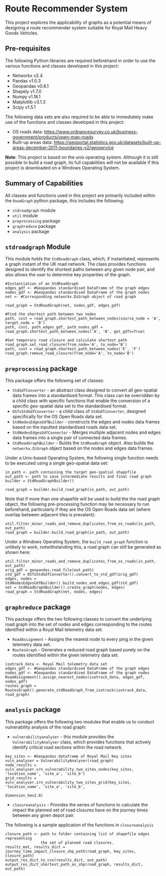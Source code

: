 # Route Recommender System
This project explores the applicability of graphs as a potential 
means of designing a route recommender system suitable for Royal Mail
Heavy Goods Vehicles. 

## Pre-requisites

The following Python libraries are required beforehand in order to 
use the various functions and classes developed in this project:

* Networkx v2.4
* Pandas v1.0.3
* Geopandas v0.6.1
* Shapely v1.7.0
* Numpy v1.18.1
* Matplotlib v3.1.3
* Scipy v1.5.1

The following data sets are also required to be able to immediately
make use of the functions and classes developed in this project:

* OS roads data: https://www.ordnancesurvey.co.uk/business-government/products/open-map-roads
* Built-up areas data: https://geoportal.statistics.gov.uk/datasets/built-up-areas-december-2011-boundaries-v2/geoservice

**Note**: This project is based on the unix operating system. Although
it is still possible to build a road graph, its full capabilities 
will not be available if this project is downloaded on a Windows 
Operating System.

## Summary of Capabilities

All classes and functions used in this project are primarily included
within the `RoadGraph` python package, this includes the following:

* `stdroadgraph` module
* `util` module
* `preprocessing` package
* `graphreduce` package
* `analysis` package

## `stdroadgraph` Module

This module holds the `StdRoadGraph` class, which, if instantiated,
represents a graph instant of the UK road network. The class provides
functions designed to identify the shortest paths between any given
node pair, and also allows the user to determine key properties
of the graph.

```
#Instantiation of an StdRoadGraph
edges_gdf <- #Geopandas standardised DataFrame of the graph edges
nodes_gdf <- #Geopandas standardised DataFrame of the graph nodes
net <- #Corresponding networkx.DiGraph object of road graph

road_graph = StdRoadGraph(net, nodes_gdf, edges_gdf) 

#Find the shortest path between two nodes
path, cost = road_graph.shortest_path_between_nodes(source_node = 'A', target_node = 'B')
path, cost, path_edges_gdf, path_nodes_gdf = road_graph.shortest_path_between_nodes('A', 'B', get_gdfs=True)

#Set temporary road closure and calculate shortest path
road_graph.set_road_closure(from_node='A', to_node='B')
path, cost = road_graph.shortest_path_between_nodes('E', 'F')
road_graph.remove_road_closure(from_node='A', to_node='B')
```

## `preprocessing` package
This package offers the following set of classes:

* `StdGdfConverter` - an abstract class designed to convert
all geo-spatial data frames into a standardised format. This
class can be overridden by a child class with specific
functions that enable the conversion of a specific geo-spatial 
data set to the standardised format.
* `OSToStdGdfConverter` - a child class of `StdGdfConverter`, designed
specifically for the OS Open Roads data set.
* `StdNodesEdgesGdfBuilder` - constructs the edges and nodes 
data frames based on the inputted standardised roads data set.
* `StdNodesEdgesGdfConnector` - Merges multiple adjacent nodes and
edges data frames into a single pair of connected data frames.
* `StdRoadGraphBuilder` - Builds the `StdRoadGraph` object. 
Also builds the `networkx.DiGraph` object based 
on the nodes and edges data frames. 

Under a Unix-based Operating System, the following single function
needs to be executed using a single geo-spatial data set:

```
in_path <- path containing the target geo-spatial shapefile
out_path <- path to save intermediate results and final road graph
builder = StdRoadGraphBuilder()

road_graph = builder.build_road_graph(in_path, out_path)
```

Note that if more than one shapefile will be used to build the 
the road graph object, the following pre-processing function
may be necessary to run beforehand, particularly if they
are the OS Open Roads data set (where overlap between 
adjacent tiles is prevalent):

```
util.filter_minor_roads_and_remove_duplicates_from_os_roads(in_path, out_path)
road_graph = builder.build_road_graph(in_path, out_path)
```

Under a Windows Operating System, the `build_road_graph` function
is unlikely to work, notwithstanding this, a road graph
can still be generated as shown here:

```
util.filter_minor_roads_and_remove_duplicates_from_os_roads(in_path, out_path)
orig_gdf = geopandas.read_file(out_path)
std_gdf = OSToStdGdfConverter().convert_to_std_gdf(orig_gdf)
edges, nodes = StdNodesEdgesGdfBuilder().build_nodes_and_edges_gdf(std_gdf)
net = StdRoadGraphBuilder().create_graph(nodes, edges)
road_graph = StdRoadGraph(net, nodes, edges)
```

## `graphreduce` package
This package offers the two following classes to convert
the underlying road graph into the set of nodes and edges
corresponding to the routes identified within a 
Royal Mail telemetry data set. 

* `RoadAssignment` - Assigns the nearest node to every ping in the
given telemetry data set.
* `RoutesGraph` - Generates a reduced road graph based
purely on the routes identified within the given
telemetry data set. 

```
isotrack_data <- Royal Mail telemetry data set
edges_gdf <- #Geopandas standardised DataFrame of the graph edges
nodes_gdf <- #Geopandas standardised DataFrame of the graph nodes
RoadAssignment().assign_nearest_nodes(isotrack_data, edges_gdf, nodes_gdf)
routes_graph = RoutesGraph().generate_stdRoadGraph_from_isotrack(isotrack_data, road_graph) 
```

## `analysis` package

This package offers the following two modules that enable us 
to conduct vulnerability analysis of the road graph:

* `vulnerabilityanalyser` - this module provides the 
`VulnerabilityAnalyser` class, which provides
functions that actively identify critical road sections
within the road network.

```
key_sites <- #Geopandas dataframe of Royal Mail Key sites
vuln_analyser = VulnerabilityAnalyser(road_graph)
node_results = vuln_analyser.srn_vulnerability_two_sites_nodes(key_sites, 'location_name', 'site_a', 'site_b')
grid_results = vuln_analyser.srn_vulnerability_two_sites_grid(key_sites, 'location_name', 'site_a', 'site_b',
                                                              dimension_km=2.0)
```

* `closureanalysis` - Provides the series of functions to calculate
the impact the planned set of road closures have on the
journey times between any given depot pair.

The following is  a sample application of the functions in `closureanalysis`

```
closure_path <- path to folder containing list of shapefile edges representing
                the set of planned road closures.
results_mat, results_dict = journey_time_impact_closure_shp_path(road_graph, key_sites, closure_path)
output_res_dict_to_csv(results_dict, out_path)
output_res_dict_shortest_path_as_shp(road_graph, results_dict, out_path)
```
